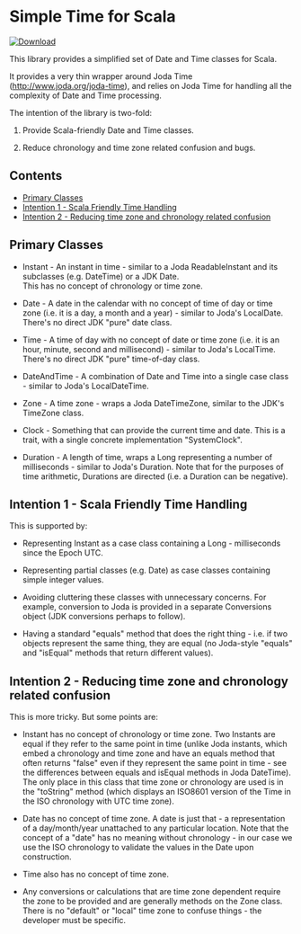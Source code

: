 # Simple Time for Scala

[ ![Download](https://api.bintray.com/packages/jamesshade/releases/time/images/download.svg) ](https://bintray.com/jamesshade/releases/time/_latestVersion)

This library provides a simplified set of Date and Time classes for Scala.

It provides a very thin wrapper around Joda Time (http://www.joda.org/joda-time), and relies on Joda Time for 
handling all the complexity of Date and Time processing.

The intention of the library is two-fold:

1. Provide Scala-friendly Date and Time classes.

2. Reduce chronology and time zone related confusion and bugs.

## Contents

* [Primary Classes](#primary-classes)
* [Intention 1 - Scala Friendly Time Handling](#intention-1---scala-friendly-time-handling)
* [Intention 2 - Reducing time zone and chronology related confusion](#intention-2---reducing-time-zone-and-chronology-related-confusion)


## Primary Classes

* Instant - An instant in time - similar to a Joda ReadableInstant and its subclasses (e.g. DateTime) or a JDK Date.  
  This has no concept of chronology or time zone.
  
* Date - A date in the calendar with no concept of time of day or time zone (i.e. it is a day, a month and a year) -
  similar to Joda's LocalDate.  There's no direct JDK "pure" date class.
  
* Time - A time of day with no concept of date or time zone (i.e. it is an hour, minute, second and millisecond) -
  similar to Joda's LocalTime.  There's no direct JDK "pure" time-of-day class.
  
* DateAndTime - A combination of Date and Time into a single case class - similar to Joda's LocalDateTime.

* Zone - A time zone - wraps a Joda DateTimeZone, similar to the JDK's TimeZone class.

* Clock - Something that can provide the current time and date.  This is a trait, with a single concrete 
  implementation "SystemClock".

* Duration - A length of time, wraps a Long representing a number of milliseconds - similar to Joda's Duration.  Note
  that for the purposes of time arithmetic, Durations are directed (i.e. a Duration can be negative).

## Intention 1 - Scala Friendly Time Handling

This is supported by:

* Representing Instant as a case class containing a Long - milliseconds since the Epoch UTC.

* Representing partial classes (e.g. Date) as case classes containing simple integer values.

* Avoiding cluttering these classes with unnecessary concerns.  For example, conversion to Joda is provided in a 
  separate Conversions object (JDK conversions perhaps to follow).

* Having a standard "equals" method that does the right thing - i.e. if two objects represent the same thing, they 
  are equal (no Joda-style "equals" and "isEqual" methods that return different values).

## Intention 2 - Reducing time zone and chronology related confusion

This is more tricky.  But some points are:

* Instant has no concept of chronology or time zone.  Two Instants are equal if they refer to the same point in time
  (unlike Joda instants, which embed a chronology and time zone and have an equals method that often returns "false" 
  even if they represent the same point in time - see the differences between equals and isEqual methods
  in Joda DateTime).  The only place in this class that time zone or chronology are used is in the "toString"
  method (which displays an ISO8601 version of the Time in the ISO chronology with UTC time zone).

* Date has no concept of time zone.  A date is just that - a representation of a day/month/year unattached to any 
  particular location.  Note that the concept of a "date" has no meaning without chronology - in our case we use
  the ISO chronology to validate the values in the Date upon construction.

* Time also has no concept of time zone.

* Any conversions or calculations that are time zone dependent require the zone to be provided and are generally 
  methods on the Zone class.  There is no "default" or "local" time zone to confuse things - the developer must 
  be specific.


